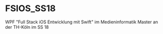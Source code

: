 # FSIOS_SS18
WPF "Full Stack iOS Entwicklung mit Swift" im Medieninformatik Master an der TH-Köln im SS 18
